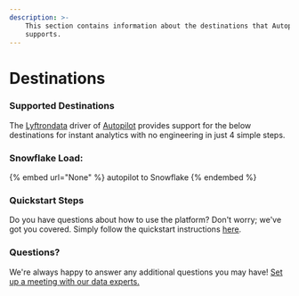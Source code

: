 ```yaml
---
description: >-
    This section contains information about the destinations that Autopilot
    supports.
---
```


# Destinations

### Supported Destinations

The [Lyftrondata](https://www.lyftrondata.com/) driver of [Autopilot](None) provides support for the below destinations for instant analytics with no engineering in just 4 simple steps.

### Snowflake Load:

{% embed url="None" %}
autopilot to Snowflake
{% endembed %}

### Quickstart Steps

Do you have questions about how to use the platform? Don't worry; we've got you covered. Simply follow the quickstart instructions [here](README.md).

### Questions? <a href="#questions" id="questions"></a>

We're always happy to answer any additional questions you may have! [Set up a meeting with our data experts.](https://www.lyftrondata.com/book-a-meeting/)
